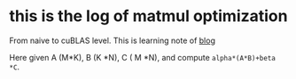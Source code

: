 # this is the log of matmul optimization 

From naive to cuBLAS level. This is learning note of [blog](https://siboehm.com/)

Here given A (M*K), B (K *N), C ( M *N), and compute `alpha*(A*B)+beta *C`. 